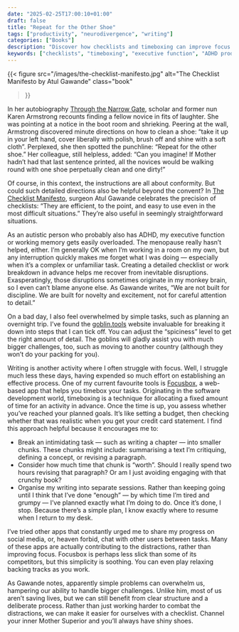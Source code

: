 ```yaml
---
date: "2025-02-25T17:00:10+01:00"
draft: false
title: "Repeat for the Other Shoe"
tags: ["productivity", "neurodivergence", "writing"]
categories: ["Books"] 
description: "Discover how checklists and timeboxing can improve focus and productivity, especially for neurodivergent minds. Explore tools like goblin.tools and Focusbox to break down overwhelming tasks and manage executive function challenges effectively."
keywords: ["checklists", "timeboxing", "executive function", "ADHD productivity", "autism tools", "Focusbox", "task management", "focus techniques", "neurodivergent productivity"]
---
```


{{< figure
  src="/images/the-checklist-manifesto.jpg"
  alt="The Checklist Manifesto by Atul Gawande"
  class="book"
>}}

In her autobiography [Through the Narrow Gate](https://uk.bookshop.org/a/2760/9780006550549), scholar and former nun Karen Armstrong recounts finding a fellow novice in fits of laughter. She was pointing at a notice in the boot room and shrieking. Peering at the wall, Armstrong discovered minute directions on how to clean a shoe: “take it up in your left hand, cover liberally with polish, brush off and shine with a soft cloth”. Perplexed, she then spotted the punchline: “Repeat for the other shoe.” Her colleague, still helpless, added: “Can you imagine! If Mother hadn’t had that last sentence printed, all the novices would be walking round with one shoe perpetually clean and one dirty!”

Of course, in this context, the instructions are all about conformity. But could such detailed directions also be helpful beyond the convent? In [The Checklist Manifesto](https://uk.bookshop.org/a/2760/9781846683145), surgeon Atul Gawande celebrates the precision of checklists: “They are efficient, to the point, and easy to use even in the most difficult situations.” They’re also useful in seemingly straightforward situations.

As an autistic person who probably also has ADHD, my executive function or working memory gets easily overloaded. The menopause really hasn’t helped, either. I’m generally OK when I’m working in a room on my own, but any interruption quickly makes me forget what I was doing — especially when it’s a complex or unfamiliar task. Creating a detailed checklist or work breakdown in advance helps me recover from inevitable disruptions. Exasperatingly, those disruptions sometimes originate in my monkey brain, so I even can’t blame anyone else. As Gawande writes, “We are not built for discipline. We are built for novelty and excitement, not for careful attention to detail.”

On a bad day, I also feel overwhelmed by simple tasks, such as planning an overnight trip. I’ve found the [goblin.tools](https://goblin.tools) website invaluable for breaking it down into steps that I can tick off. You can adjust the “spiciness” level to get the right amount of detail. The goblins will gladly assist you with much bigger challenges, too, such as moving to another country (although they won’t do your packing for you).

Writing is another activity where I often struggle with focus. Well, I struggle much less these days, having expended so much effort on establishing an effective process. One of my current favourite tools is [Focusbox](https://focusbox.io/), a web-based app that helps you timebox your tasks. Originating in the software development world, timeboxing is a technique for allocating a fixed amount of time for an activity in advance. Once the time is up, you assess whether you’ve reached your planned goals. It’s like setting a budget, then checking whether that was realistic when you get your credit card statement. I find this approach helpful because it encourages me to:

- Break an intimidating task — such as writing a chapter — into smaller chunks. These chunks might include: summarising a text I’m critiquing, defining a concept, or revising a paragraph.
- Consider how much time that chunk is “worth”. Should I really spend two hours revising that paragraph? Or am I just avoiding engaging with that crunchy book?
- Organise my writing into separate sessions. Rather than keeping going until I think that I’ve done “enough” — by which time I’m tired and grumpy — I’ve planned exactly what I’m doing to do. Once it’s done, I stop. Because there’s a simple plan, I know exactly where to resume when I return to my desk.

I’ve tried other apps that constantly urged me to share my progress on social media, or, heaven forbid, chat with other users between tasks. Many of these apps are actually contributing to the distractions, rather than improving focus. Focusbox is perhaps less slick than some of its competitors, but this simplicity is soothing. You can even play relaxing backing tracks as you work.

As Gawande notes, apparently simple problems can overwhelm us, hampering our ability to handle bigger challenges. Unlike him, most of us aren’t saving lives, but we can still benefit from clear structure and a deliberate process. Rather than just working harder to combat the distractions, we can make it easier for ourselves with a checklist. Channel your inner Mother Superior and you’ll always have shiny shoes.